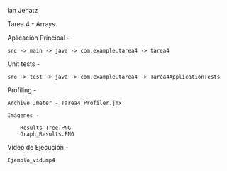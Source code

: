 Ian Jenatz

Tarea 4 - Arrays.

Aplicación Principal - 

    src -> main -> java -> com.example.tarea4 -> tarea4


Unit tests -

    src -> test -> java -> com.example.tarea4 -> Tarea4ApplicationTests


Profiling - 
    
    Archivo Jmeter - Tarea4_Profiler.jmx
    
    Imágenes - 
        
        Results_Tree.PNG
        Graph_Results.PNG

Video de Ejecución -

    Ejemplo_vid.mp4